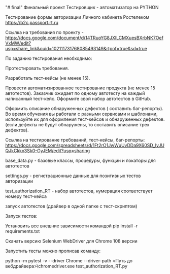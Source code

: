 
"# final" Финальный проект Тестировщик - автоматизатор на PYTHON

Тестирование формы авторизации Личного кабинета Ростелеком https://b2c.passport.rt.ru

Ссылка на требования по проекту - https://docs.google.com/document/d/14TRuoYG8JXlLCMXuesBXrbNK7OefVxMW/edit?usp=share_link&ouid=102111731768085493149&rtpof=true&sd=true

По заданию тестирования необходимо:

Протестировать требования.

Разработать тест-кейсы (не менее 15).

Провести автоматизированное тестирование продукта (не менее 15 автотестов). Заказчик ожидает по одному автотесту на каждый написанный тест-кейс. Оформите свой набор автотестов в GitHub.

Оформить описание обнаруженных дефектов ( составить баг-репорты). Во время обучения вы работали с разными сервисами и шаблонами, используйте их для оформления тест-кейсов и обнаруженных дефектов. (если дефекты не будут обнаружены, то составить описание трех дефектов).

Ссылка на тестирование требований, тест-кейсы, баг-репорты: https://docs.google.com/spreadsheets/d/1Ft2rO1JwWuUvDDa9X60SD_IvJUQJkCkkx3Sk0-GyJEM/edit?usp=sharing

base_data.py - базовые классы, процедуры, функции и локаторы для автотестов

settings.py - регистрационные данные для позитивных тестов авторизации

test_authorization_RT - набор автотестов, нумерация соответствует номеру тест-кейса

запуск автотестов (драйвер в одной папке с тест-скриптом)

Запуск тестов:

Установить все внешние зависимости командой pip install -r requirements.txt

Скачать версию Selenium WebDriver для Chrome 108 версии

Запустить тесты можно прописав команду:

python -m pytest -v --driver Chrome --driver-path <Путь до вебдрайвера>\chromedriver.exe test_authorization_RT.py
